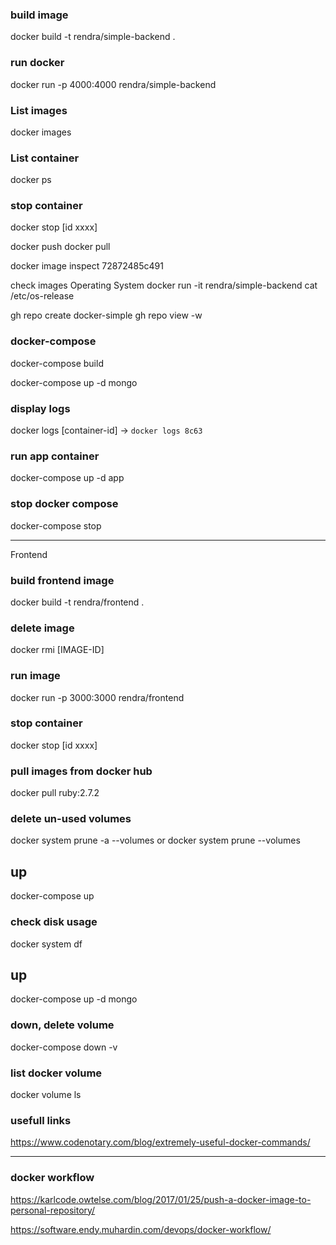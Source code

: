 ### build image
docker build -t rendra/simple-backend .

### run docker
docker run -p 4000:4000 rendra/simple-backend

### List images
docker images

### List container
docker ps 

### stop container
docker stop [id xxxx]

docker push
docker pull

docker image inspect 72872485c491

check images Operating System
docker run -it rendra/simple-backend cat /etc/os-release

gh repo create docker-simple
gh repo view -w

### docker-compose
docker-compose build

docker-compose up -d mongo

### display logs
docker logs [container-id] -> `docker logs 8c63`

### run app container
docker-compose up -d app

### stop docker compose
docker-compose stop

---
Frontend
### build frontend image
docker build -t rendra/frontend .

### delete image
docker rmi [IMAGE-ID]
 
### run image
docker run -p 3000:3000 rendra/frontend

### stop container
docker stop [id xxxx]

### pull images from docker hub
docker pull ruby:2.7.2

### delete un-used volumes
docker system prune -a --volumes
or 
docker system prune --volumes

## up
docker-compose up

### check disk usage
docker system df

## up
docker-compose up -d mongo
### down, delete volume
docker-compose down -v

### list docker volume
docker volume ls

### usefull links
https://www.codenotary.com/blog/extremely-useful-docker-commands/

---
### docker workflow
https://karlcode.owtelse.com/blog/2017/01/25/push-a-docker-image-to-personal-repository/ 

https://software.endy.muhardin.com/devops/docker-workflow/